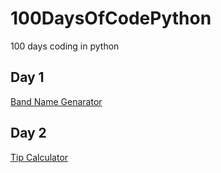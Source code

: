 # 100DaysOfCodePython
 100 days coding in python
 
 ## Day 1
 [Band Name Genarator](https://github.com/victorcarrim/100DaysOfCodePython/tree/main/Days/Day%201)
 
 ## Day 2
 [Tip Calculator](https://github.com/victorcarrim/100DaysOfCodePython/tree/main/Days/Day%202)
